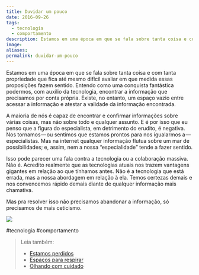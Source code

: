 ```yaml
---
title: Duvidar um pouco
date: 2016-09-26
tags:
  - tecnologia
  - comportamento
description: Estamos em uma época em que se fala sobre tanta coisa e com tanta propriedade que fica até mesmo difícil avaliar em que medida essas…
image: 
aliases:
permalink: duvidar-um-pouco
---
```

Estamos em uma época em que se fala sobre tanta coisa e com tanta propriedade que fica até mesmo difícil avaliar em que medida essas proposições fazem sentido. Entendo como uma conquista fantástica podermos, com auxílio da tecnologia, encontrar a informação que precisamos por conta própria. Existe, no entanto, um espaço vazio entre acessar a informação e atestar a validade da informação encontrada.

A maioria de nós é capaz de encontrar e confirmar informações sobre várias coisas, mas não sobre todo e qualquer assunto. E é por isso que eu penso que a figura do especialista, em detrimento do erudito, é negativa. Nos tornamos — ou sentimos que estamos prontos para nos igualarmos a — especialistas. Mas na internet qualquer informação flutua sobre um mar de possibilidades; e, assim, nem a nossa “especialidade” tende a fazer sentido.

Isso pode parecer uma fala contra a tecnologia ou a colaboração massiva. Não é. Acredito realmente que as tecnologias atuais nos trazem vantagens gigantes em relação ao que tínhamos antes. Não é a tecnologia que está errada, mas a nossa abordagem em relação à ela. Temos certezas demais e nos convencemos rápido demais diante de qualquer informação mais chamativa.

Mas pra resolver isso não precisamos abandonar a informação, só precisamos de mais ceticismo.

<img src="/assets/img/duvidar-um pouco-medium.png">


#tecnologia #comportamento

> Leia também:
> - <a href="/estamos-perdidos">Estamos perdidos</a>
> - <a href="/espacos-para-respirar">Espaços para respirar</a>
> - <a href="/olhando-com-cuidado">Olhando com cuidado</a>
